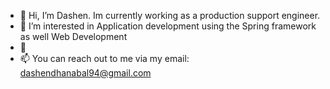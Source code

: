 - 👋 Hi, I’m Dashen. Im currently working as a production support engineer.
- 👀 I’m interested in Application development using the Spring framework as well Web Development
- 🌱 
- 📫 You can reach out to me via my email: dashendhanabal94@gmail.com

<!---
dashendhanabal/dashendhanabal is a ✨ special ✨ repository because its `README.md` (this file) appears on your GitHub profile.
You can click the Preview link to take a look at your changes.
--->
